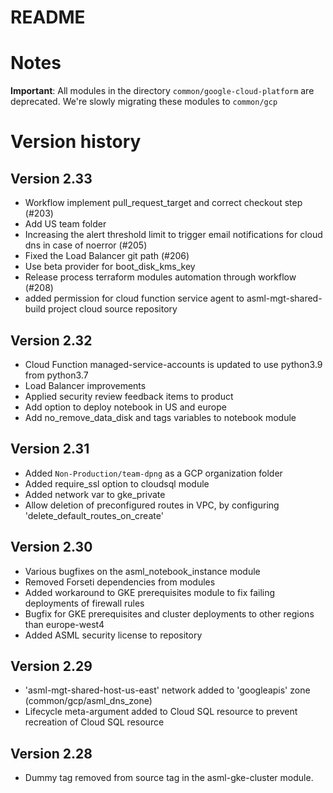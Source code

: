 # README #
# Notes
**Important**: All modules in the directory ```common/google-cloud-platform``` are deprecated. We're slowly migrating these modules to ```common/gcp```

# Version history

## Version 2.33
* Workflow implement pull_request_target and correct checkout step (#203)
* Add US team folder
* Increasing the alert threshold limit to trigger email notifications for cloud dns in case of noerror (#205)
* Fixed the Load Balancer git path (#206)
* Use beta provider for boot_disk_kms_key
* Release process terraform modules automation through workflow (#208)
* added permission for cloud function service agent to asml-mgt-shared-build project cloud source repository

## Version 2.32
* Cloud Function managed-service-accounts is updated to use python3.9 from python3.7
* Load Balancer improvements
* Applied security review feedback items to product
* Add option to deploy notebook in US and europe
* Add no_remove_data_disk and tags variables to notebook module

## Version 2.31
* Added `Non-Production/team-dpng` as a GCP organization folder
* Added require_ssl option to cloudsql module
* Added network var to gke_private
* Allow deletion of preconfigured routes in VPC, by configuring 'delete_default_routes_on_create'

## Version 2.30
* Various bugfixes on the asml_notebook_instance module
* Removed Forseti dependencies from modules
* Added workaround to GKE prerequisites module to fix failing deployments of firewall rules
* Bugfix for GKE prerequisites and cluster deployments to other regions than europe-west4
* Added ASML security license to repository

## Version 2.29
* 'asml-mgt-shared-host-us-east' network added to 'googleapis' zone (common/gcp/asml_dns_zone)
* Lifecycle meta-argument added to Cloud SQL resource to prevent recreation of Cloud SQL resource

## Version 2.28
* Dummy tag removed from source tag in the asml-gke-cluster module.
